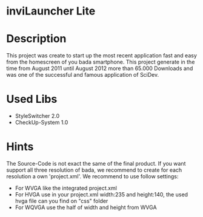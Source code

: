 inviLauncher Lite
=================

Description
===========
This project was create to start up the most recent application fast and easy from the homescreen of you bada smartphone.
This project generate in the time from August 2011 until August 2012 more than 65.000 Downloads and was one of the successful and famous application of SciDev.

Used Libs
=========
- StyleSwitcher 2.0
- CheckUp-System 1.0

Hints
=====
The Source-Code is not exact the same of the final product. If you want support all three resolution of bada, we recommend to create for each resolution a own 'project.xml'.
We recommend to use follow settings:
- For WVGA like the integrated project.xml
- For HVGA use in your project.xml width:235 and height:140, the used hvga file can you find on "css" folder
- For WQVGA use the half of width and height from WVGA